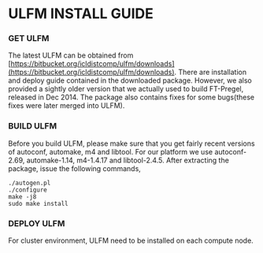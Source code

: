 ULFM INSTALL GUIDE
===================

### GET ULFM

The latest ULFM can be obtained from [https://bitbucket.org/icldistcomp/ulfm/downloads](https://bitbucket.org/icldistcomp/ulfm/downloads). There are installation and deploy guide contained in the downloaded package. However, we also provided a sightly older version that we actually used to build FT-Pregel, released in Dec 2014. The package also contains fixes for some bugs(these fixes were later merged into ULFM).

### BUILD ULFM

Before you build ULFM, please make sure that you get fairly recent versions of autoconf, automake, m4 and libtool. For our platform we use autoconf-2.69, automake-1.14, m4-1.4.17 and libtool-2.4.5. After extracting the package, issue the following commands,

    ./autogen.pl
    ./configure
    make -j8
    sudo make install

### DEPLOY ULFM

For cluster environment, ULFM need to be installed on each compute node.
